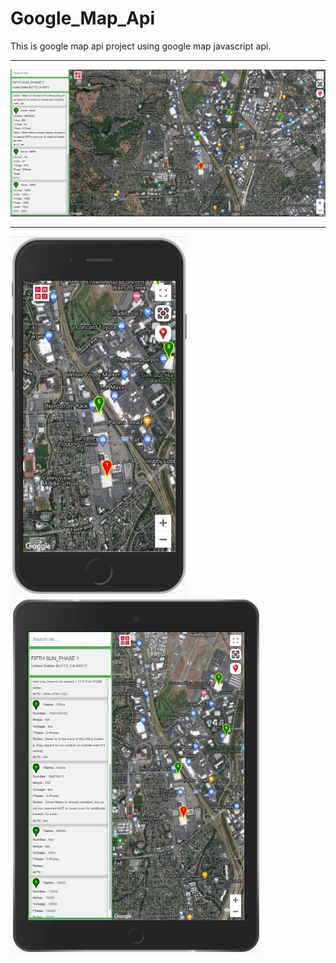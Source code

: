 # Google_Map_Api

This is google map api project using google map javascript api.
<hr>
<img src="1.jpg">
<hr>
<img src="2.jpg">
<img src="3.jpg">
